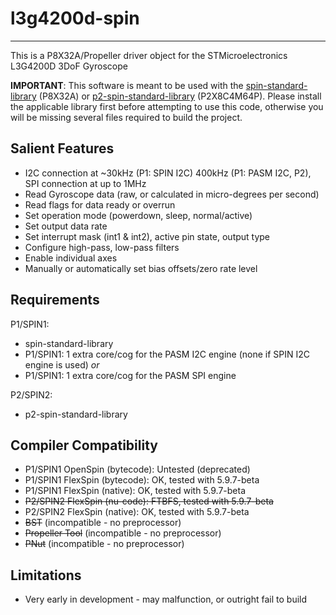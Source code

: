 # l3g4200d-spin 
---------------

This is a P8X32A/Propeller driver object for the STMicroelectronics L3G4200D 3DoF Gyroscope

**IMPORTANT**: This software is meant to be used with the [spin-standard-library](https://github.com/avsa242/spin-standard-library) (P8X32A) or [p2-spin-standard-library](https://github.com/avsa242/p2-spin-standard-library) (P2X8C4M64P). Please install the applicable library first before attempting to use this code, otherwise you will be missing several files required to build the project.

## Salient Features

* I2C connection at ~30kHz (P1: SPIN I2C) 400kHz (P1: PASM I2C, P2), SPI connection at up to 1MHz
* Read Gyroscope data (raw, or calculated in micro-degrees per second)
* Read flags for data ready or overrun
* Set operation mode (powerdown, sleep, normal/active)
* Set output data rate
* Set interrupt mask (int1 & int2), active pin state, output type
* Configure high-pass, low-pass filters
* Enable individual axes
* Manually or automatically set bias offsets/zero rate level

## Requirements

P1/SPIN1:
* spin-standard-library
* P1/SPIN1: 1 extra core/cog for the PASM I2C engine (none if SPIN I2C engine is used)
_or_
* P1/SPIN1: 1 extra core/cog for the PASM SPI engine

P2/SPIN2:
* p2-spin-standard-library

## Compiler Compatibility

* P1/SPIN1 OpenSpin (bytecode): Untested (deprecated)
* P1/SPIN1 FlexSpin (bytecode): OK, tested with 5.9.7-beta
* P1/SPIN1 FlexSpin (native): OK, tested with 5.9.7-beta
* ~~P2/SPIN2 FlexSpin (nu-code): FTBFS, tested with 5.9.7-beta~~
* P2/SPIN2 FlexSpin (native): OK, tested with 5.9.7-beta
* ~~BST~~ (incompatible - no preprocessor)
* ~~Propeller Tool~~ (incompatible - no preprocessor)
* ~~PNut~~ (incompatible - no preprocessor)

## Limitations

* Very early in development - may malfunction, or outright fail to build

